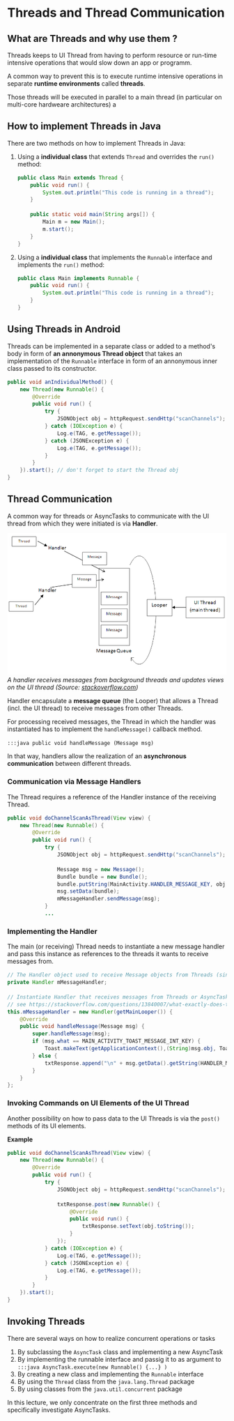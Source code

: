 # Threads and Thread Communication


## What are Threads and why use them ?

Threads keeps to UI Thread from having to perform resource or run-time intensive operations that would slow down an app or programm. 

A common way to prevent this is to execute runtime intensive operations in separate **runtime environments** called **threads**.

Those threads will be executed in parallel to a main thread (in particular on multi-core hardweare architectures) a


## How to implement Threads in Java

There are two methods on how to implement Threads in Java:

1. Using a **individual class** that extends `Thread` and overrides the `run()` method:
    ```java
    public class Main extends Thread {
        public void run() {
            System.out.println("This code is running in a thread");
        }

        public static void main(String args[]) {
            Main m = new Main();
            m.start();
        }
    }
    ```

2. Using a **individual class** that implements the `Runnable` interface and implements the `run()` method:
    ```java
    public class Main implements Runnable {
        public void run() {
            System.out.println("This code is running in a thread");
        }
    }
    ```


## Using Threads in Android 

Threads can be implemented in a separate class or added to a method's body in form of **an annonymous Thread object** that takes an implementation of the `Runnable` interface in form of an annonymous inner class passed to its constructor.

```java
public void anIndividualMethod() {
    new Thread(new Runnable() {
        @Override
        public void run() {
            try {
                JSONObject obj = httpRequest.sendHttp("scanChannels");
            } catch (IOException e) {
                Log.e(TAG, e.getMessage());
            } catch (JSONException e) {
                Log.e(TAG, e.getMessage());
            }
        }
    }).start(); // don't forget to start the Thread obj
}
```







## Thread Communication
A common way for threads or AsyncTasks to communicate with the UI thread from which they were initiated is via __Handler__.

![](./figures/handler.png)_A handler receives messages from background threads and updates views on the UI thread (Source: [stackoverflow.com](https://stackoverflow.com/questions/13840007/what-exactly-does-the-post-method-do))_ 

Handler encapsulate a __message queue__ (the Looper) that allows a Thread (incl. the UI thread) to receive messages from other Threads.

For processing received messages, the Thread in which the handler was instantiated has to implement the `handleMessage()` callback method.

`:::java public void handleMessage (Message msg)` 

In that way, handlers allow the realization of an **asynchronous communication** between different threads.


### Communication via Message Handlers

The Thread requires a reference of the Handler instance of the receiving Thread.

```java hl_lines="8 9 10 11 12"
public void doChannelScanAsThread(View view) {
    new Thread(new Runnable() {
        @Override
        public void run() {
            try {
                JSONObject obj = httpRequest.sendHttp("scanChannels");

                Message msg = new Message();
                Bundle bundle = new Bundle();
                bundle.putString(MainActivity.HANDLER_MESSAGE_KEY, obj.toString());
                msg.setData(bundle);
                mMessageHandler.sendMessage(msg);
            }
            ...
```

### Implementing the Handler

The main (or receiving) Thread needs to instantiate a new message handler and pass this instance as references to the threads it wants to receive messages from.

```java
// The Handler object used to receive Message objects from Threads (since they can't write to widgets created by main thread)
private Handler mMessageHandler;

// Instantiate Handler that receives messages from Threads or AsyncTasks
// see https://stackoverflow.com/questions/13840007/what-exactly-does-the-post-method-do
this.mMessageHandler = new Handler(getMainLooper()) {
    @Override
    public void handleMessage(Message msg) {
        super.handleMessage(msg);
        if (msg.what == MAIN_ACTIVITY_TOAST_MESSAGE_INT_KEY) {
            Toast.makeText(getApplicationContext(),(String)msg.obj, Toast.LENGTH_SHORT).show();
        } else {
            txtResponse.append("\n" + msg.getData().getString(HANDLER_MESSAGE_KEY));
        }
    }
};
```


### Invoking Commands on UI Elements of the UI Thread

Another possibility on how to pass data to the UI Threads is via the `post()` methods of its UI elements.

**Example**
```java hl_lines="8 9 10 11 12 13"
public void doChannelScanAsThread(View view) {
    new Thread(new Runnable() {
        @Override
        public void run() {
            try {
                JSONObject obj = httpRequest.sendHttp("scanChannels");

                txtResponse.post(new Runnable() {
                    @Override
                    public void run() {
                        txtResponse.setText(obj.toString());
                    }
                });
            } catch (IOException e) {
                Log.e(TAG, e.getMessage());
            } catch (JSONException e) {
                Log.e(TAG, e.getMessage());
            }
        }
    }).start();
}
```





## Invoking Threads

There are several ways on how to realize concurrent operations or tasks

1. By subclassing the `AsyncTask` class and implementing a new AsyncTask
2. By implementing the runnable interface and passig it to as argument to  `:::java AsyncTask.execute(new Runnable() {...} )`
3. By creating a new class and implementing the `Runnable` interface
4. By using the `Thread` class from the `java.lang.Thread` package
5. By using classes from the `java.util.concurrent` package 

In this lecture, we only concentrate on the first three methods and specifically investigate AsyncTasks.